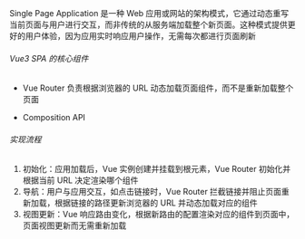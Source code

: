 Single Page Application 是一种 Web 应用或网站的架构模式，它通过动态重写当前页面与用户进行交互，而非传统的从服务端加载整个新页面。这种模式提供更好的用户体验，因为应用实时响应用户操作，无需每次都进行页面刷新

###### Vue3 SPA 的核心组件

- Vue Router 负责根据浏览器的 URL 动态加载页面组件，而不是重新加载整个页面
* Composition API

###### 实现流程

1. 初始化：应用加载后，Vue 实例创建并挂载到根元素，Vue Router 初始化并根据当前 URL 决定渲染哪个组件
2. 导航：用户与应用交互，如点击链接时，Vue Router 拦截链接并阻止页面重新加载，根据链接的路径更新浏览器的 URL 并动态加载对应的组件
3. 视图更新：Vue 响应路由变化，根据新路由的配置渲染对应的组件到页面中，页面视图更新而无需重新加载


